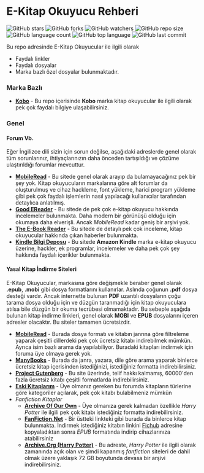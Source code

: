 # E-Kitap Okuyucu Rehberi

![GitHub stars](https://img.shields.io/github/stars/coderserdar/EKitapOkuyucuRehberi?style=social) ![GitHub forks](https://img.shields.io/github/forks/coderserdar/EKitapOkuyucuRehberi?style=social) ![GitHub watchers](https://img.shields.io/github/watchers/coderserdar/EKitapOkuyucuRehberi?style=social) ![GitHub repo size](https://img.shields.io/github/repo-size/coderserdar/EKitapOkuyucuRehberi?style=plastic) ![GitHub language count](https://img.shields.io/github/languages/count/coderserdar/EKitapOkuyucuRehberi?style=plastic) ![GitHub top language](https://img.shields.io/github/languages/top/coderserdar/EKitapOkuyucuRehberi?style=plastic) ![GitHub last commit](https://img.shields.io/github/last-commit/coderserdar/EKitapOkuyucuRehberi?color=red&style=plastic)

Bu repo adresinde E-Kitap Okuyucular ile ilgili olarak 
 + Faydalı linkler
 + Faydalı dosyalar
 + Marka bazlı özel dosyalar bulunmaktadır.

### Marka Bazlı
 + [**Kobo**](https://github.com/coderserdar/EKitapOkuyucuRehberi/tree/main/Kobo) - Bu repo içerisinde **Kobo** marka kitap okuyucular ile ilgili olarak pek çok faydalı bilgiye ulaşabilirsiniz.

### Genel

#### Forum Vb.
Eğer İngilizce dili sizin için sorun değilse, aşağıdaki adreslerde genel olarak tüm sorunlarınız, ihtiyaçlarınızın daha önceden tartışıldığı ve çözüme ulaştırıldığı forumlar mevcuttur.
 + [**MobileRead**](https://www.mobileread.com/forums/) - Bu sitede genel olarak arayıp da bulamayacağınız pek bir şey yok. Kitap okuyucuların markalarına göre alt forumlar da oluşturulmuş ve cihaz hackleme, font yükleme, harici program yükleme gibi pek çok faydalı işlemlerin nasıl yapılacağı kullanıcılar tarafından detaylıca anlatılmış.
 + [**Good EReader**](https://goodereader.com/blog/) - Bu sitede de pek çok e-kitap okuyucu hakkında incelemeler bulunmakta. Daha modern bir görünüşü olduğu için okumaya daha elverişli. Ancak *MobileRead* kadar geniş bir arşivi yok.
 + [**The E-Book Reader**](https://www.the-ebook-reader.com) - Bu sitede de detaylı pek çok inceleme, kitap okuyucular hakkında çıkan haberler bulunmakta.
 + [**Kindle Bilgi Deposu**](https://kindlebilgideposu.wordpress.com) - Bu sitede **Amazon Kindle** marka e-kitap okuyucu üzerine, hackler, ek programlar, incelemeler ve daha pek çok şey hakkında faydalı içerikler bulunmakta.

#### Yasal Kitap İndirme Siteleri
E-Kitap Okuyucular, markasına göre değişmekle beraber genel olarak **.epub**, **.mobi** gibi dosya formatlarını kullanırlar. Aslında çoğunun **.pdf** dosya desteği vardır. Ancak internette bulunan **PDF** uzantılı dosyaların çoğu tarama dosya olduğu için ve düzgün taranmadığı için kitap okuyuculara atılsa bile düzgün bir okuma tecrübesi olmamaktadır.
Bu sebeple aşağıda bulunan kitap indirme linkleri, genel olarak **MOBI** ve **EPUB** dosyalarını içeren adresler olacaktır. Bu siteler tamamen ücretsizdir.

 + [**MobileRead**](https://www.mobileread.com/forums/ebooks.php) - Burada dosya formatı ve kitabın janrına göre filtreleme yaparak çeşitli dillerdeki pek çok ücretsiz kitabı indirebilmek mümkün. Ayrıca isim bazlı arama da yapılabiliyor. Buradaki kitapları indirmek için foruma üye olmaya gerek yok.
 + [**ManyBooks**](https://manybooks.net) - Burada da janra, yazara, dile göre arama yaparak binlerce ücretsiz kitap içerisinden istediğinizi, istediğiniz formatta indirebilirsiniz.
 + [**Project Gutenberg**](https://www.gutenberg.org) - Bu site üzerinde, telif hakkı kalmamış, 60000'den fazla ücretsiz kitabı çeşitli formatlarda indirebilirsiniz.
 + [**Eski Kitaplarım**](https://www.eskikitaplarim.com) - Üye olmanız gereken bu forumda kitapların türlerine göre kategoriler açılarak, pek çok kitabı bulabilmeniz mümkün
 + *Fanfiction Kitaplar*
   + [**Archive Of Our Own**](https://archiveofourown.org) - Üye olmanıza gerek kalmadan özellikle *Harry Potter* ile ilgili pek çok kitabı istediğiniz formatta indirebilirsiniz.
   + [**FanFiction.Net**](https://www.fanfiction.net/book/) - Bir üstteki linkteki gibi burada da binlerce kitap bulunmakta. İndirmek istediğiniz kitabın linkini [Fichub](https://fichub.net) adresine kopyaladıktan sonra *EPUB* formatında indirip cihazlarınıza atabilirsiniz
   + [**Archive.Org (Harry Potter)**](https://archive.org/download/hpfanficarchive_2/) - Bu adreste, *Harry Potter* ile ilgili olarak zamanında açık olan ve şimdi kapanmış *fanfiction* siteleri de dahil olmak üzere yaklaşık 72 GB boyutunda devasa bir arşivi indirebilirsiniz.
